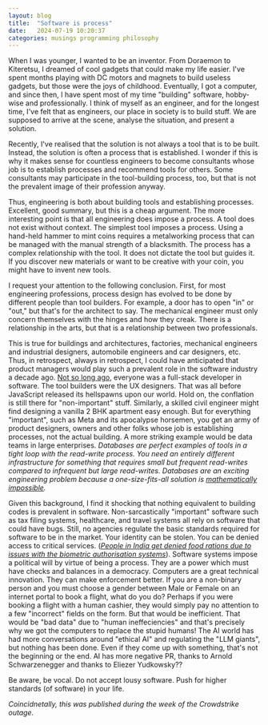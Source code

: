 ```yaml
---
layout: blog
title:  "Software is process"
date:   2024-07-19 10:20:37
categories: musings programming philosophy
---
```


When I was younger, I wanted to be an inventor. From Doraemon to Kiteretsu, I dreamed of cool gadgets that could make my life easier. I've spent months playing with DC motors and magnets to build useless gadgets, but those were the joys of childhood. Eventually, I got a computer, and since then, I have spent most of my time "building" software, hobby-wise and professionally. I think of myself as an engineer, and for the longest time, I've felt that as engineers, our place in society is to build stuff. We are supposed to arrive at the scene, analyse the situation, and present a solution. 

Recently, I've realised that the solution is not always a tool that is to be built. Instead, the solution is often a process that is established. I wonder if this is why it makes sense for countless engineers to become consultants whose job is to establish processes and recommend tools for others. Some consultants may participate in the tool-building process, too, but that is not the prevalent image of their profession anyway.

Thus, engineering is both about building tools and establishing processes. Excellent, good summary, but this is a cheap argument. The more interesting point is that all engineering does impose a process. A tool does not exist without context. The simplest tool imposes a process. Using a hand-held hammer to mint coins requires a metalworking process that can be managed with the manual strength of a blacksmith. The process has a complex relationship with the tool. It does not dictate the tool but guides it. If you discover new materials or want to be creative with your coin, you might have to invent new tools.

I request your attention to the following conclusion.
First, for most engineering professions, process design has evolved to be done by different people than tool builders. For example, a door has to open "in" or "out," but that's for the architect to say. The mechanical engineer must only concern themselves with the hinges and how they creak. There is a relationship in the arts, but that is a relationship between two professionals.

This is true for buildings and architectures, factories, mechanical engineers and industrial designers, automobile engineers and car designers, etc. Thus, in retrospect, always in retrospect, I could have anticipated that product managers would play such a prevalent role in the software industry a decade ago. [Not so long ago](https://www.cameronsworld.net/), everyone was a full-stack developer in software. The tool builders were the UX designers.
That was all before JavaScript released its hellspawns upon our world. Hold on, the conflation is still there for "non-important" stuff. Similarly, a skilled civil engineer might find designing a vanilla 2 BHK apartment easy enough. But for everything "important", such as Meta and its apocalypse horsemen, you get an army of product designers, owners and other folks whose job is establishing processes, not the actual building. A more striking example would be data teams in large enterprises.
*Databases are perfect examples of tools in a tight loop with the read-write process. You need an entirely different infrastructure for something that requires small but frequent read-writes compared to infrequent but large read-writes. Databases are an exciting engineering problem because a one-size-fits-all solution is [mathematically impossible](https://en.wikipedia.org/wiki/CAP_theorem).*

Given this background, I find it shocking that nothing equivalent to building codes is prevalent in software. Non-sarcastically "important" software such as tax filing systems, healthcare, and travel systems all rely on software that could have bugs. Still, no agencies regulate the basic standards required for software to be in the market. Your identity can be stolen. You can be denied access to critical services.
(*[People in India get denied food rations due to issues with the biometric authorisation systems](https://www.thehindu.com/news/cities/Coimbatore/biometric-authentication-failure-hits-distribution-of-rations-at-fair-price-shops/article32672404.ece)*). Software systems impose a political will by virtue of being a process. They are a power which must have checks and balances in a democracy. Computers are a great technical innovation. They can make enforcement better. If you are a non-binary person and you must choose a gender between Male or Female on an internet portal to book a flight, what do you do? Perhaps if you were booking a flight with a human cashier, they would simply pay no attention to a few "incorrect" fields on the form. But that would be inefficient. That would be "bad data" due to "human ineffeciencies" and that's precisely why we got the computers to replace the stupid humans! The AI world has had more conversations around "ethical AI" and regulating the "LLM giants", but nothing has been done. Even if they come up with something, that's not the beginning or the end. AI has more negative PR, thanks to Arnold Schwarzenegger and thanks to Eliezer Yudkowsky?? 

Be aware, be vocal. Do not accept lousy software. Push for higher standards (of software) in your life.

*Coincidnetally, this was published during the week of the Crowdstrike outage.*

